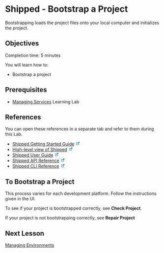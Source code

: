 # Shipped - Bootstrap a Project #

Bootstrapping loads the project files onto your local computer and initializes the project.



## Objectives ##
Completion time: 5 minutes

You will learn how to:

- Bootstrap a project




## Prerequisites ##

- <a href="../shipped-manage-services/step/1">Managing Services</a> Learning Lab



## References ##
You can open these references in a separate tab and refer to them during this Lab.


- <a href="https://developer.cisco.com/site/shipped/" target="_blank">Shipped Getting Started Guide</a>  <img src="assets/icon-open-link.jpg">
- <a href="https://cisco.jiveon.com/docs/DOC-811787" target="_blank">High-level view of Shipped</a> <img src="assets/icon-open-link.jpg">
- <a href="https://developer.cisco.com/site/shipped/" target="_blank">Shipped User Guide</a>  <img src="assets/icon-open-link.jpg">
- <a href="https://ciscoshipped.io/shipped/api-docs/build/index.html" target="_blank">Shipped API Reference</a>  <img src="assets/icon-open-link.jpg">
- <a href="https://developer.cisco.com/site/shipped/" target="_blank">Shipped CLI Reference</a>  <img src="assets/icon-open-link.jpg">


## To Bootstrap a Project

This process varies for each development platform. Follow the instructions given in the UI.

To see if your project is bootstrapped correctly, see **Check Project**.

If your project is not bootstrapping correctly, see **Repair Project**




<div>

<h2> Next Lesson </h2>

<p> <a href="../shipped-manage-environments/step/1">Managing Environments</a> </p>

</div>


